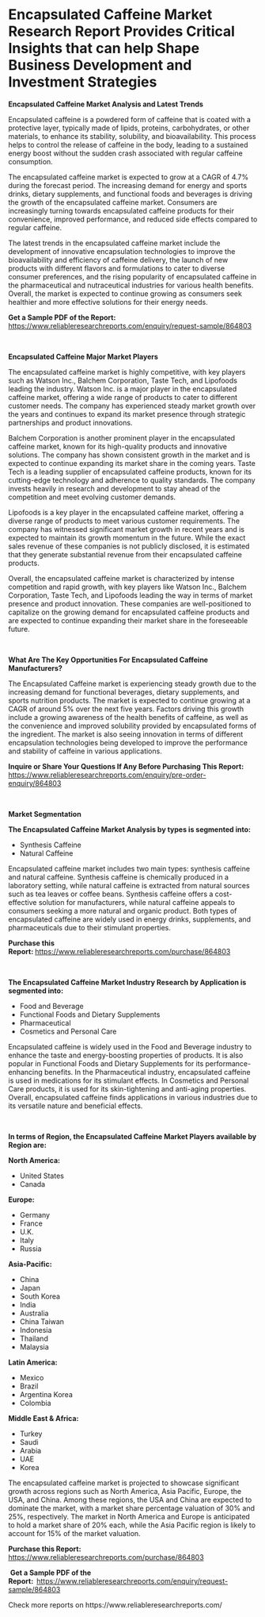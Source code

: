 <p><h1>Encapsulated Caffeine Market Research Report Provides Critical Insights that can help Shape Business Development and Investment Strategies</h1></p><p><strong>Encapsulated Caffeine Market Analysis and Latest Trends</strong></p>
<p><p>Encapsulated caffeine is a powdered form of caffeine that is coated with a protective layer, typically made of lipids, proteins, carbohydrates, or other materials, to enhance its stability, solubility, and bioavailability. This process helps to control the release of caffeine in the body, leading to a sustained energy boost without the sudden crash associated with regular caffeine consumption.</p><p>The encapsulated caffeine market is expected to grow at a CAGR of 4.7% during the forecast period. The increasing demand for energy and sports drinks, dietary supplements, and functional foods and beverages is driving the growth of the encapsulated caffeine market. Consumers are increasingly turning towards encapsulated caffeine products for their convenience, improved performance, and reduced side effects compared to regular caffeine.</p><p>The latest trends in the encapsulated caffeine market include the development of innovative encapsulation technologies to improve the bioavailability and efficiency of caffeine delivery, the launch of new products with different flavors and formulations to cater to diverse consumer preferences, and the rising popularity of encapsulated caffeine in the pharmaceutical and nutraceutical industries for various health benefits. Overall, the market is expected to continue growing as consumers seek healthier and more effective solutions for their energy needs.</p></p>
<p><strong>Get a Sample PDF of the Report:&nbsp;</strong> <a href="https://www.reliableresearchreports.com/enquiry/request-sample/864803">https://www.reliableresearchreports.com/enquiry/request-sample/864803</a></p>
<p>&nbsp;</p>
<p><strong>Encapsulated Caffeine Major Market Players</strong></p>
<p><p>The encapsulated caffeine market is highly competitive, with key players such as Watson Inc., Balchem Corporation, Taste Tech, and Lipofoods leading the industry. Watson Inc. is a major player in the encapsulated caffeine market, offering a wide range of products to cater to different customer needs. The company has experienced steady market growth over the years and continues to expand its market presence through strategic partnerships and product innovations.</p><p>Balchem Corporation is another prominent player in the encapsulated caffeine market, known for its high-quality products and innovative solutions. The company has shown consistent growth in the market and is expected to continue expanding its market share in the coming years. Taste Tech is a leading supplier of encapsulated caffeine products, known for its cutting-edge technology and adherence to quality standards. The company invests heavily in research and development to stay ahead of the competition and meet evolving customer demands.</p><p>Lipofoods is a key player in the encapsulated caffeine market, offering a diverse range of products to meet various customer requirements. The company has witnessed significant market growth in recent years and is expected to maintain its growth momentum in the future. While the exact sales revenue of these companies is not publicly disclosed, it is estimated that they generate substantial revenue from their encapsulated caffeine products.</p><p>Overall, the encapsulated caffeine market is characterized by intense competition and rapid growth, with key players like Watson Inc., Balchem Corporation, Taste Tech, and Lipofoods leading the way in terms of market presence and product innovation. These companies are well-positioned to capitalize on the growing demand for encapsulated caffeine products and are expected to continue expanding their market share in the foreseeable future.</p></p>
<p>&nbsp;</p>
<p><strong>What Are The Key Opportunities For Encapsulated Caffeine Manufacturers?</strong></p>
<p><p>The Encapsulated Caffeine market is experiencing steady growth due to the increasing demand for functional beverages, dietary supplements, and sports nutrition products. The market is expected to continue growing at a CAGR of around 5% over the next five years. Factors driving this growth include a growing awareness of the health benefits of caffeine, as well as the convenience and improved solubility provided by encapsulated forms of the ingredient. The market is also seeing innovation in terms of different encapsulation technologies being developed to improve the performance and stability of caffeine in various applications.</p></p>
<p><strong>Inquire or Share Your Questions If Any Before Purchasing This Report:</strong> <a href="https://www.reliableresearchreports.com/enquiry/pre-order-enquiry/864803">https://www.reliableresearchreports.com/enquiry/pre-order-enquiry/864803</a></p>
<p>&nbsp;</p>
<p><strong>Market Segmentation</strong></p>
<p><strong>The Encapsulated Caffeine Market Analysis by types is segmented into:</strong></p>
<p><ul><li>Synthesis Caffeine</li><li>Natural Caffeine</li></ul></p>
<p><p>Encapsulated caffeine market includes two main types: synthesis caffeine and natural caffeine. Synthesis caffeine is chemically produced in a laboratory setting, while natural caffeine is extracted from natural sources such as tea leaves or coffee beans. Synthesis caffeine offers a cost-effective solution for manufacturers, while natural caffeine appeals to consumers seeking a more natural and organic product. Both types of encapsulated caffeine are widely used in energy drinks, supplements, and pharmaceuticals due to their stimulant properties.</p></p>
<p><strong>Purchase this Report:&nbsp;</strong><a href="https://www.reliableresearchreports.com/purchase/864803">https://www.reliableresearchreports.com/purchase/864803</a></p>
<p>&nbsp;</p>
<p><strong>The Encapsulated Caffeine Market Industry Research by Application is segmented into:</strong></p>
<p><ul><li>Food and Beverage</li><li>Functional Foods and Dietary Supplements</li><li>Pharmaceutical</li><li>Cosmetics and Personal Care</li></ul></p>
<p><p>Encapsulated caffeine is widely used in the Food and Beverage industry to enhance the taste and energy-boosting properties of products. It is also popular in Functional Foods and Dietary Supplements for its performance-enhancing benefits. In the Pharmaceutical industry, encapsulated caffeine is used in medications for its stimulant effects. In Cosmetics and Personal Care products, it is used for its skin-tightening and anti-aging properties. Overall, encapsulated caffeine finds applications in various industries due to its versatile nature and beneficial effects.</p></p>
<p>&nbsp;</p>
<p><strong>In terms of Region, the Encapsulated Caffeine Market Players available by Region are:</strong></p>
<p>
    <p> <strong> North America: </strong>
        <ul>
            <li>United States</li>
            <li>Canada</li>
        </ul>
        </p> 
    <p> <strong> Europe: </strong>
        <ul>
            <li>Germany</li>
            <li>France</li>
            <li>U.K.</li>
            <li>Italy</li>
            <li>Russia</li>
        </ul>
        </p> 
    <p> <strong> Asia-Pacific: </strong>
        <ul>
            <li>China</li>
            <li>Japan</li>
            <li>South Korea</li>
            <li>India</li>
            <li>Australia</li>
            <li>China Taiwan</li>
            <li>Indonesia</li>
            <li>Thailand</li>
            <li>Malaysia</li>
        </ul>
        </p> 
    <p> <strong> Latin America: </strong>
        <ul>
            <li>Mexico</li>
            <li>Brazil</li>
            <li>Argentina Korea</li>
            <li>Colombia</li>
        </ul>
        </p> 
    <p> <strong> Middle East & Africa: </strong>
        <ul>
            <li>Turkey</li>
            <li>Saudi</li>
            <li>Arabia</li>
            <li>UAE</li>
            <li>Korea</li>
        </ul>
    </p>
    </p>
<p><p>The encapsulated caffeine market is projected to showcase significant growth across regions such as North America, Asia Pacific, Europe, the USA, and China. Among these regions, the USA and China are expected to dominate the market, with a market share percentage valuation of 30% and 25%, respectively. The market in North America and Europe is anticipated to hold a market share of 20% each, while the Asia Pacific region is likely to account for 15% of the market valuation.</p></p>
<p><strong>Purchase this Report: </strong><a href="https://www.reliableresearchreports.com/purchase/864803">https://www.reliableresearchreports.com/purchase/864803</a></p>
<p>&nbsp;<strong>Get a Sample PDF of the Report:&nbsp;&nbsp;</strong><a href="https://www.reliableresearchreports.com/enquiry/request-sample/864803">https://www.reliableresearchreports.com/enquiry/request-sample/864803</a></p>
<p><strong></strong></p>
<p>Check more reports on https://www.reliableresearchreports.com/</p>